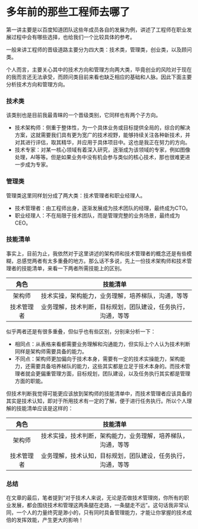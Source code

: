 # 多年前的那些工程师去哪了

第一讲主要是以百度知道团队这些年成员各自的发展为例，讲述了工程师在职业发展过程中会有哪些选择，也给我们一个比较具体的参考。

一般来讲工程师的晋级道路主要分为四大类：技术类，管理类，创业类，以及顾问类。

个人而言，主要关心其中的技术方向和管理方向两大类，毕竟创业的风险对于现在的我而言还无法承受，而顾问类目前来看也缺乏相应的基础和人脉。因此下面主要分析技术方向和管理方向。

### 技术类

该类别也是目前我最青睐的一个晋级类别，它同样也有两个子方向。

* 技术架构师：侧重于整体性，为一个具体业务或目标提供全局的，综合的解决方案，这就需要我们具有更为宽广的技术视野，能够持续关注各种新技术，并对其进行评估，取其精华，并应用于具体项目中。这也是我正在努力的方向。
* 技术专家：对某一核心领域有着深入研究，逐渐成为该领域的专家，例如图像处理，AI等等。但是如果业务中没有机会参与类似的核心技术，那也很难更进一步成为专家。

### 管理类

管理类这里同样划分成了两大类：技术管理者和职业经理人。

* 技术管理者：由工程师出身，逐渐发展成为技术团队的经理，最终成为CTO。
* 职业经理人：不在局限于技术团队，而是管理完整的业务场景，最终成为CEO。

### 技能清单

事实上，目前为止，我依然对于这里讲述的架构师和技术管理者的概念还是有些模糊，总感觉两者有太多重叠的地方。那么话不多说，先上一份技术架构师和技术管理者的技能清单，来看一下两者所需技能上的区别。

| 角色 | 技能清单 |
| :---: | :---: |
| 架构师 | 技术实操，架构能力，业务理解，培养梯队，沟通，等等 |
| 技术管理者 | 业务理解，技术判断，目标规划，团队建设，任务执行，沟通，等等 |

似乎两者还是有很多重叠，但似乎也有些区别，分别来分析一下：

* 相同点：从表格来看都需要业务理解和沟通能力，但实际上个人认为技术判断同样是架构师需要具备的能力。
* 不同点：架构师更加偏向于技术本身，需要有一定的技术实操能力，架构能力，还需要具备培养梯队的能力，这些其实都是立足于技术本身的。而技术管理者就会更偏重管理方面，目标规划，团队建设，以及任务执行其实都是管理方面的职能。

但技术判断我觉得可能更应该放到架构师的技能清单中，而技术管理者应该具备的其实是技术认知，即对于所用技术有一定的了解，便于进行任务执行。所以个人理解的技能清单应该是这样的：

| 角色 | 技能清单 |
| :---: | :---: |
| 架构师 | 技术实操，技术判断，架构能力，业务理解，培养梯队，沟通，等等 |
| 技术管理者 | 业务理解，技术认知，目标规划，团队建设，任务执行，沟通，等等 |

### 总结

在文章的最后，笔者提到“对于技术人来说，无论是否做技术管理岗，你所有的职业发展，都会围绕技术和管理这两条腿在走路，一条腿走不远”。这句话我非常认同，一个人的力量终究是渺小的，只有同时具备管理能力，才能让你掌握的技术成倍的发挥效能，产生更大的影响！

